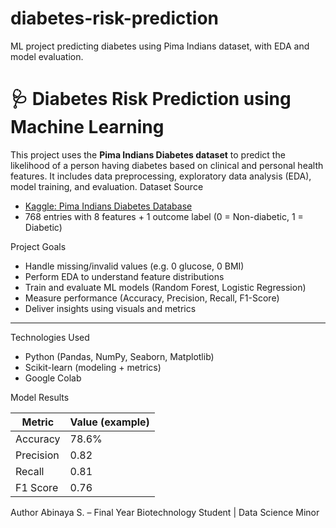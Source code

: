 # diabetes-risk-prediction
ML project predicting diabetes using Pima Indians dataset, with EDA and model evaluation.
# 🩺 Diabetes Risk Prediction using Machine Learning

This project uses the **Pima Indians Diabetes dataset** to predict the likelihood of a person having diabetes based on clinical and personal health features. It includes data preprocessing, exploratory data analysis (EDA), model training, and evaluation.
Dataset Source

- [Kaggle: Pima Indians Diabetes Database](https://www.kaggle.com/datasets/uciml/pima-indians-diabetes-database)
- 768 entries with 8 features + 1 outcome label (0 = Non-diabetic, 1 = Diabetic)


Project Goals

- Handle missing/invalid values (e.g. 0 glucose, 0 BMI)
- Perform EDA to understand feature distributions
- Train and evaluate ML models (Random Forest, Logistic Regression)
- Measure performance (Accuracy, Precision, Recall, F1-Score)
- Deliver insights using visuals and metrics

---

Technologies Used

- Python (Pandas, NumPy, Seaborn, Matplotlib)
- Scikit-learn (modeling + metrics)
- Google Colab

Model Results

| Metric        | Value (example) |
|---------------|-----------------|
| Accuracy      | 78.6%           |
| Precision     | 0.82            |
| Recall        | 0.81            |
| F1 Score      | 0.76            |


Author
Abinaya S. – Final Year Biotechnology Student | Data Science Minor  



